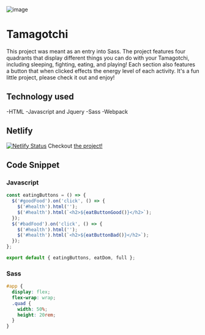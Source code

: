 ![image](./img/siteimage.png)

# Tamagotchi
This project was meant as an entry into Sass. The project features four quadrants that display different things you can do with your Tamagotchi, including sleeping, fighting, eating, and playing! Each section also features a button that when clicked effects the energy level of each activity. It's a fun little project, please check it out and enjoy!

## Technology used
-HTML
-Javascript and Jquery
-Sass
-Webpack

## Netlify
[![Netlify Status](https://api.netlify.com/api/v1/badges/effdc51e-d3c6-40ce-a67c-a07404f3cda3/deploy-status)](https://app.netlify.com/sites/sharp-aryabhata-6c0aea/deploys)
Checkout [the project!](https://sharp-aryabhata-6c0aea.netlify.app/)

## Code Snippet
### Javascript <i class="fab fa-js-square"></i>
```javascript
const eatingButtons = () => {
  $('#goodFood').on('click', () => {
    $('#health').html('');
    $('#health').html(`<h2>${eatButtonGood()}</h2>`);
  });
  $('#badFood').on('click', () => {
    $('#health').html('');
    $('#health').html(`<h2>${eatButtonBad()}</h2>`);
  });
};

export default { eatingButtons, eatDom, full };
```
### Sass <i class="fab fa-sass"></i>
```scss
#app {
  display: flex;
  flex-wrap: wrap;
  .quad {
    width: 50%;
    height: 20rem;
  }
}
```
